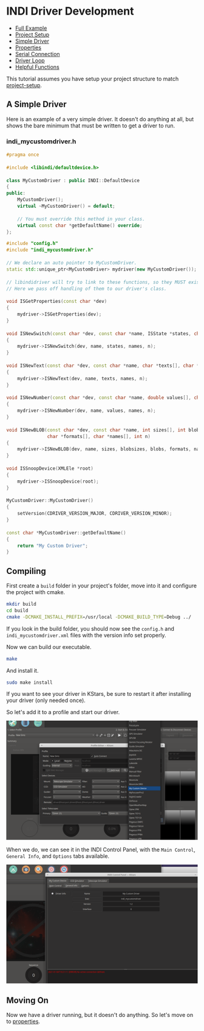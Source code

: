 # INDI Driver Development

* [Full Example](https://github.com/rickbassham/indi-dev-tutorials/tree/main/drivers/indi_mycustomdriver)
* [Project Setup](00-project-setup.md)
* [Simple Driver](01-simple.md)
* [Properties](02-properties.md)
* [Serial Connection](03-serialconnection.md)
* [Driver Loop](04-loops.md)
* [Helpful Functions](05-helpful-functions.md)

This tutorial assumes you have setup your project structure to match [project-setup](00-project-setup.md).

## A Simple Driver

Here is an example of a very simple driver. It doesn't do anything at all, but shows the bare minimum
that must be written to get a driver to run.

### indi_mycustomdriver.h

```cpp
#pragma once

#include <libindi/defaultdevice.h>

class MyCustomDriver : public INDI::DefaultDevice
{
public:
    MyCustomDriver();
    virtual ~MyCustomDriver() = default;

    // You must override this method in your class.
    virtual const char *getDefaultName() override;
};
```

```cpp
#include "config.h"
#include "indi_mycustomdriver.h"

// We declare an auto pointer to MyCustomDriver.
static std::unique_ptr<MyCustomDriver> mydriver(new MyCustomDriver());

// libindidriver will try to link to these functions, so they MUST exist.
// Here we pass off handling of them to our driver's class.

void ISGetProperties(const char *dev)
{
    mydriver->ISGetProperties(dev);
}

void ISNewSwitch(const char *dev, const char *name, ISState *states, char *names[], int n)
{
    mydriver->ISNewSwitch(dev, name, states, names, n);
}

void ISNewText(const char *dev, const char *name, char *texts[], char *names[], int n)
{
    mydriver->ISNewText(dev, name, texts, names, n);
}

void ISNewNumber(const char *dev, const char *name, double values[], char *names[], int n)
{
    mydriver->ISNewNumber(dev, name, values, names, n);
}

void ISNewBLOB(const char *dev, const char *name, int sizes[], int blobsizes[], char *blobs[],
               char *formats[], char *names[], int n)
{
    mydriver->ISNewBLOB(dev, name, sizes, blobsizes, blobs, formats, names, n);
}

void ISSnoopDevice(XMLEle *root)
{
    mydriver->ISSnoopDevice(root);
}

MyCustomDriver::MyCustomDriver()
{
    setVersion(CDRIVER_VERSION_MAJOR, CDRIVER_VERSION_MINOR);
}

const char *MyCustomDriver::getDefaultName()
{
    return "My Custom Driver";
}
```

## Compiling

First create a `build` folder in your project's folder, move into it and configure the project with cmake.

```bash
mkdir build
cd build
cmake -DCMAKE_INSTALL_PREFIX=/usr/local -DCMAKE_BUILD_TYPE=Debug ../
```

If you look in the build folder, you should now see the `config.h` and `indi_mycustomdriver.xml` files
with the version info set properly.

Now we can build our executable.

```bash
make
```

And install it.

```bash
sudo make install
```

If you want to see your driver in KStars, be sure to restart it after installing your driver (only needed once).

So let's add it to a profile and start our driver.

![Ekos Profile Editor](01-profile_editor.png)

When we do, we can see it in the INDI Control Panel, with the `Main Control`, `General Info`, and `Options` tabs available.

![INDI Control Panel](01-driver.png)

## Moving On

Now we have a driver running, but it doesn't do anything. So let's move on to [properties](02-properties.md).
